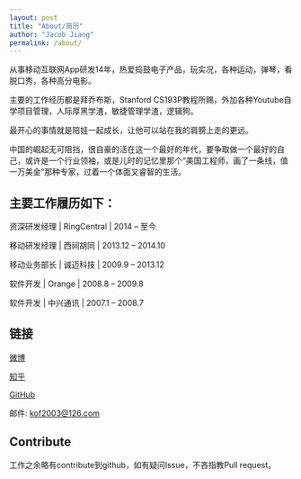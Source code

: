 ```yaml
---
layout: post
title: "About/简历"
author: "Jacob Jiang"
permalink: /about/
---
```


从事移动互联网App研发14年，热爱捣鼓电子产品，玩实况，各种运动，弹琴，看脱口秀，各种高分电影。

主要的工作经历都是拜乔布斯，Stanford CS193P教程所赐，外加各种Youtube自学项目管理，人际厚黑学渣，敏捷管理学渣，逻辑狗。

最开心的事情就是陪娃一起成长，让他可以站在我的肩膀上走的更远。

中国的崛起无可阻挡，很自豪的活在这一个最好的年代，要争取做一个最好的自己，或许是一个行业领袖，或是儿时的记忆里那个“美国工程师，画了一条线，值一万美金”那种专家，过着一个体面又睿智的生活。

## 主要工作履历如下：

资深研发经理 | RingCentral | 2014 – 至今

移动研发经理 | 西祠胡同 | 2013.12 – 2014.10

移动业务部长 | 诚迈科技 | 2009.9 – 2013.12

软件开发 | Orange | 2008.8 – 2009.8

软件开发 | 中兴通讯 | 2007.1 – 2008.7

## 链接

[微博](https://weibo.com/jacobjiangwei)

[知乎](https://www.zhihu.com/people/jacobjiangwei)

[GitHub](https://github.com/jacobjiangwei)

邮件: <kof2003@126.com>


## Contribute
工作之余略有contribute到github，如有疑问Issue，不吝指教Pull request。

